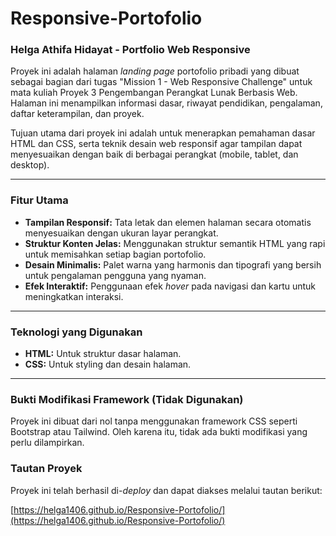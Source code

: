 # Responsive-Portofolio

### Helga Athifa Hidayat - Portfolio Web Responsive

Proyek ini adalah halaman *landing page* portofolio pribadi yang dibuat sebagai bagian dari tugas "Mission 1 - Web Responsive Challenge" untuk mata kuliah Proyek 3 Pengembangan Perangkat Lunak Berbasis Web. Halaman ini menampilkan informasi dasar, riwayat pendidikan, pengalaman, daftar keterampilan, dan proyek.

Tujuan utama dari proyek ini adalah untuk menerapkan pemahaman dasar HTML dan CSS, serta teknik desain web responsif agar tampilan dapat menyesuaikan dengan baik di berbagai perangkat (mobile, tablet, dan desktop).

---

### Fitur Utama

* **Tampilan Responsif:** Tata letak dan elemen halaman secara otomatis menyesuaikan dengan ukuran layar perangkat.
* **Struktur Konten Jelas:** Menggunakan struktur semantik HTML yang rapi untuk memisahkan setiap bagian portofolio.
* **Desain Minimalis:** Palet warna yang harmonis dan tipografi yang bersih untuk pengalaman pengguna yang nyaman.
* **Efek Interaktif:** Penggunaan efek *hover* pada navigasi dan kartu untuk meningkatkan interaksi.

---

### Teknologi yang Digunakan

* **HTML:** Untuk struktur dasar halaman.
* **CSS:** Untuk styling dan desain halaman.

---

### Bukti Modifikasi Framework (Tidak Digunakan)

Proyek ini dibuat dari nol tanpa menggunakan framework CSS seperti Bootstrap atau Tailwind. Oleh karena itu, tidak ada bukti modifikasi yang perlu dilampirkan.

### Tautan Proyek

Proyek ini telah berhasil di-*deploy* dan dapat diakses melalui tautan berikut:

[https://helga1406.github.io/Responsive-Portofolio/](https://helga1406.github.io/Responsive-Portofolio/)
